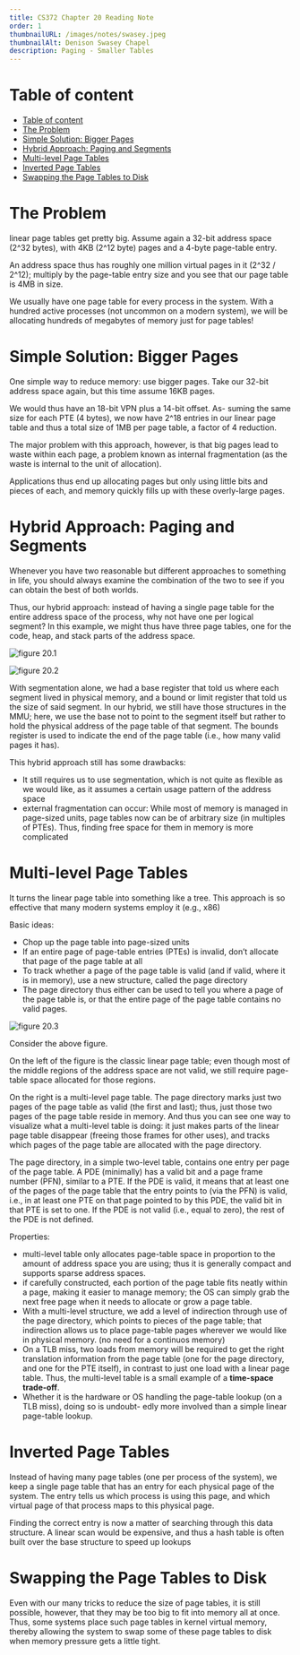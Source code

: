 ```yaml
---
title: CS372 Chapter 20 Reading Note
order: 1
thumbnailURL: /images/notes/swasey.jpeg
thumbnailAlt: Denison Swasey Chapel
description: Paging - Smaller Tables
---
```


# Table of content

- [Table of content](#table-of-content)
- [The Problem](#the-problem)
- [Simple Solution: Bigger Pages](#simple-solution-bigger-pages)
- [Hybrid Approach: Paging and Segments](#hybrid-approach-paging-and-segments)
- [Multi-level Page Tables](#multi-level-page-tables)
- [Inverted Page Tables](#inverted-page-tables)
- [Swapping the Page Tables to Disk](#swapping-the-page-tables-to-disk)

# The Problem

linear page tables get pretty big. Assume again a 32-bit address space (2^32 bytes), with 4KB (2^12 byte) pages and a 4-byte page-table entry.

An address space thus has roughly one million virtual pages in it (2^32 / 2^12); multiply by the page-table entry size and you see that our page table is 4MB in size.

We usually have one page table for every process in the system. With a hundred active processes (not uncommon on a modern system), we will be allocating hundreds of megabytes of memory just for page tables!

# Simple Solution: Bigger Pages

One simple way to reduce memory: use bigger pages. Take our 32-bit address space again, but this time assume 16KB pages.

We would thus have an 18-bit VPN plus a 14-bit offset. As- suming the same size for each PTE (4 bytes), we now have 2^18 entries in our linear page table and thus a total size of 1MB per page table, a factor of 4 reduction.

The major problem with this approach, however, is that big pages lead to waste within each page, a problem known as internal fragmentation (as the waste is internal to the unit of allocation).

Applications thus end up allocating pages but only using little bits and pieces of each, and memory quickly fills up with these overly-large pages.

# Hybrid Approach: Paging and Segments

Whenever you have two reasonable but different approaches to something in life, you should always examine the combination of the two to see if you can obtain the best of both worlds.

Thus, our hybrid approach: instead of having a single page table for the entire address space of the process, why not have one per logical segment? In this example, we might thus have three page tables, one for the code, heap, and stack parts of the address space.

![figure 20.1](https://i.ibb.co/y5yXsR0/20-1.png)

![figure 20.2](https://i.ibb.co/pLfYSt5/20-2.png)

With segmentation alone, we had a base register that told us where each segment lived in physical memory, and a bound or limit register that told us the size of said segment. In our hybrid, we still have those structures in the MMU; here, we use the base not to point to the segment itself but rather to hold the physical address of the page table of that segment. The bounds register is used to indicate the end of the page table (i.e., how many valid pages it has).

This hybrid approach still has some drawbacks:

- It still requires us to use segmentation, which is not quite as flexible as we would like, as it assumes a certain usage pattern of the address space
- external fragmentation can occur: While most of memory is managed in page-sized units, page tables now can be of arbitrary size (in multiples of PTEs). Thus, finding free space for them in memory is more complicated

# Multi-level Page Tables

It turns the linear page table into something like a tree. This approach is so effective that many modern systems employ it (e.g., x86)

Basic ideas:

- Chop up the page table into page-sized units
- If an entire page of page-table entries (PTEs) is invalid, don’t allocate that page of the page table at all
- To track whether a page of the page table is valid (and if valid, where it is in memory), use a new structure, called the page directory
- The page directory thus either can be used to tell you where a page of the page table is, or that the entire page of the page table contains no valid pages.

![figure 20.3](https://i.ibb.co/h1yvkJV/20-3.png)

Consider the above figure.

On the left of the figure is the classic linear page table; even though most of the middle regions of the address space are not valid, we still require page-table space allocated for those regions.

On the right is a multi-level page table. The page directory marks just two pages of the page table as valid (the first and last); thus, just those two pages of the page table reside in memory. And thus you can see one way to visualize what a multi-level table is doing: it just makes parts of the linear page table disappear (freeing those frames for other uses), and tracks which pages of the page table are allocated with the page directory.

The page directory, in a simple two-level table, contains one entry per page of the page table. A PDE (minimally) has a valid bit and a page frame number (PFN), similar to a PTE. If the PDE is valid, it means that at least one of the pages of the page table that the entry points to (via the PFN) is valid, i.e., in at least one PTE on that page pointed to by this PDE, the valid bit in that PTE is set to one. If the PDE is not valid (i.e., equal to zero), the rest of the PDE is not defined.

Properties:

- multi-level table only allocates page-table space in proportion to the amount of address space you are using; thus it is generally compact and supports sparse address spaces.
- if carefully constructed, each portion of the page table fits neatly within a page, making it easier to manage memory; the OS can simply grab the next free page when it needs to allocate or grow a page table.
- With a multi-level structure, we add a level of indirection through use of the page directory, which points to pieces of the page table; that indirection allows us to place page-table pages wherever we would like in physical memory. (no need for a continuos memory)
- On a TLB miss, two loads from memory will be required to get the right translation information from the page table (one for the page directory, and one for the PTE itself), in contrast to just one load with a linear page table. Thus, the multi-level table is a small example of a **time-space trade-off**.
- Whether it is the hardware or OS handling the page-table lookup (on a TLB miss), doing so is undoubt- edly more involved than a simple linear page-table lookup.

# Inverted Page Tables

Instead of having many page tables (one per process of the system), we keep a single page table that has an entry for each physical page of the system. The entry tells us which process is using this page, and which virtual page of that process maps to this physical page.

Finding the correct entry is now a matter of searching through this data structure. A linear scan would be expensive, and thus a hash table is often built over the base structure to speed up lookups

# Swapping the Page Tables to Disk

Even with our many tricks to reduce the size of page tables, it is still possible, however, that they may be too big to fit into memory all at once. Thus, some systems place such page tables in kernel virtual memory, thereby allowing the system to swap some of these page tables to disk when memory pressure gets a little tight.

